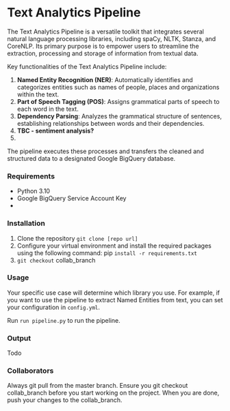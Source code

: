 # Text Analytics Pipeline

The Text Analytics Pipeline is a versatile toolkit that integrates several natural language processing libraries, including spaCy, NLTK, Stanza, and CoreNLP. Its primary purpose is to empower users to streamline the extraction, processing and storage of information from textual data.

Key functionalities of the Text Analytics Pipeline include:

1. **Named Entity Recognition (NER)**: Automatically identifies and categorizes entities such as names of people, places and organizations within the text.
2. **Part of Speech Tagging (POS)**: Assigns grammatical parts of speech to each word in the text.
3. **Dependency Parsing**: Analyzes the grammatical structure of sentences, establishing relationships between words and their dependencies.
4. **TBC - sentiment analysis?**
5. 

The pipeline executes these processes and  transfers the cleaned and structured data to a designated Google BigQuery database.

### Requirements
- Python 3.10
- Google BigQuery Service Account Key
- 

### Installation
1. Clone the repository `git clone [repo url]`
2. Configure your virtual environment and install the required packages using the following command:
   pip `install -r requirements.txt`
3. `git checkout` collab_branch

### Usage
Your specific use case will determine which library you use. For example, if you want to use the pipeline to extract Named Entities from text, you can set your configuration in `config.yml`.

Run `run pipeline.py` to run the pipeline. 

### Output
Todo

### Collaborators
Always git pull from the master branch. Ensure you git checkout collab_branch before you start working on the project.
When you are done, push your changes to the collab_branch.